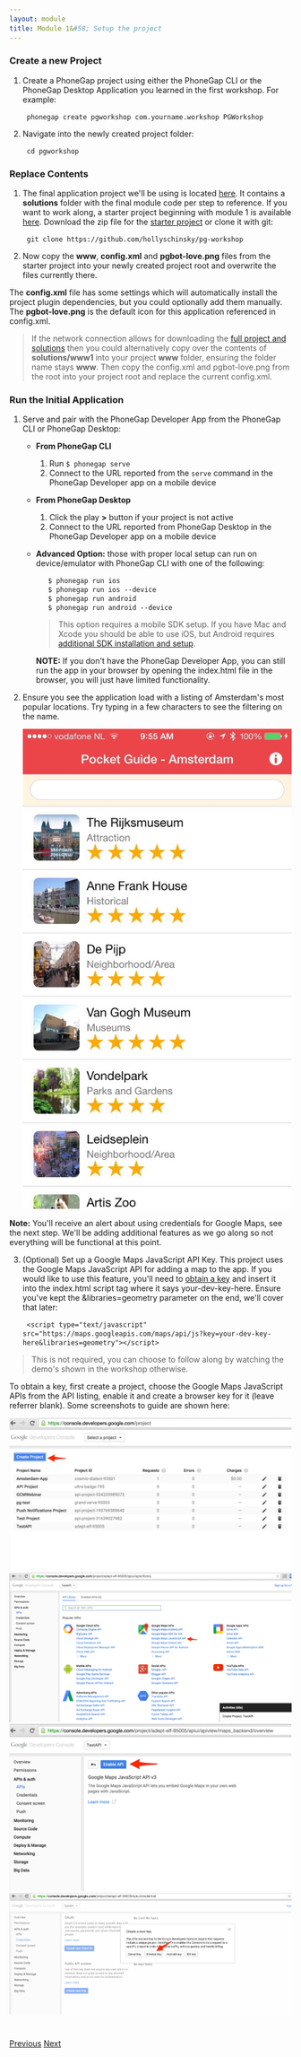 ```yaml
---
layout: module
title: Module 1&#58; Setup the project
---
```


### Create a new Project
1. Create a PhoneGap project using either the PhoneGap CLI or the PhoneGap Desktop Application you learned in the first workshop. For example:

        phonegap create pgworkshop com.yourname.workshop PGWorkshop 
      
2. Navigate into the newly created project folder:

        cd pgworkshop        

### Replace Contents
1. The final application project we'll be using is located [here](https://github.com/hollyschinsky/pocket-guide). It contains a **solutions** folder
with the final module code per step to reference. If you want to work along, a starter project beginning with module 1 is available [here](https://github.com/hollyschinsky/pg-workshop). 
Download the zip file for the [starter project](https://github.com/hollyschinsky/pg-workshop/archive/master.zip) or clone it with git:

        git clone https://github.com/hollyschinsky/pg-workshop

1. Now copy the **www**, **config.xml** and **pgbot-love.png** files from the starter project into your newly created project root and overwrite the files currently there.

  The **config.xml** file has some settings which will automatically install the project plugin dependencies, but you could optionally add them manually. The **pgbot-love.png** 
  is the default icon for this application referenced in config.xml.

  >If the network connection allows for downloading the [full project and solutions](https://github.com/hollyschinsky/pocket-guide/archive/master.zip) then you could alternatively copy over
  the contents of **solutions/www1** into your project **www** folder, ensuring the folder name stays **www**. Then copy the config.xml and pgbot-love.png from the root
  into your project root and replace the current config.xml.

### Run the Initial Application
1. Serve and pair with the PhoneGap Developer App from the PhoneGap CLI or PhoneGap Desktop: 
  
   - **From PhoneGap CLI**            
     1. Run `$ phonegap serve`
     2. Connect to the URL reported from the `serve` command in the PhoneGap Developer app on a mobile device
 
     
   - **From PhoneGap Desktop**
     1. Click the play **>** button if your project is not active 
     2. Connect to the URL reported from PhoneGap Desktop in the PhoneGap Developer app on a mobile device
            
   - **Advanced Option:** those with proper local setup can run on device/emulator with PhoneGap CLI with one of the following:
        
            $ phonegap run ios
            $ phonegap run ios --device
            $ phonegap run android             
            $ phonegap run android --device               
      
      > This option requires a mobile SDK setup. If you have Mac and Xcode you should be able to use iOS, but Android requires [additional SDK installation and setup](http://developer.android.com/sdk). 

       **NOTE:** If you don't have the PhoneGap Developer App, you can still run the app in your browser by opening the index.html file in the browser, you will just have limited 
       functionality.    

2. Ensure you see the application load with a listing of Amsterdam's most popular locations. Try typing in a few characters to see the filtering
 on the name.    
    
    <img class="screenshot-lg" src="images/main-view.jpg"/>
 
  **Note:** You'll receive an alert about using credentials for Google Maps, see the next step. We'll be adding additional features as we go along so not everything will be functional at this point.
  
3. (Optional) Set up a Google Maps JavaScript API Key. This project uses the Google Maps JavaScript API for adding a map to the app. If you would like to use this feature, you'll
need to [obtain a key](https://console.developers.google.com/) and insert it into the index.html script tag where it says your-dev-key-here. Ensure you've kept the &libraries=geometry parameter on the end, we'll 
cover that later:

        <script type="text/javascript" src="https://maps.googleapis.com/maps/api/js?key=your-dev-key-here&libraries=geometry"></script>

  >This is not required, you can choose to follow along by watching the demo's shown in the workshop otherwise.
 
  To obtain a key, first create a project, choose the Google Maps JavaScript APIs from the API listing, enable it and create a browser key for it (leave referrer blank).
  Some screenshots to guide are shown here:
   
   <img class="screenshot-lg" src="images/devkey1.jpg"/>
   <img class="screenshot-lg" src="images/devkey2.jpg"/>
   <img class="screenshot-lg" src="images/devkey3.jpg"/>
   <img class="screenshot-lg" src="images/devkey4.jpg"/>

<div class="row" style="margin-top:40px;">
<div class="col-sm-12">
<a href="index.html" class="btn btn-default"><i class="glyphicon glyphicon-chevron-left"></i> Previous</a>
<a href="module2.html" class="btn btn-default pull-right">Next <i class="glyphicon
glyphicon-chevron-right"></i></a>
</div>
</div>

